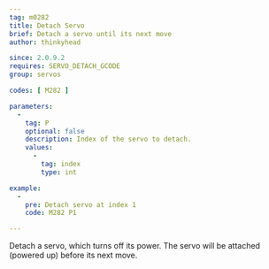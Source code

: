 ```yaml
---
tag: m0282
title: Detach Servo
brief: Detach a servo until its next move
author: thinkyhead

since: 2.0.9.2
requires: SERVO_DETACH_GCODE
group: servos

codes: [ M282 ]

parameters:
  -
    tag: P
    optional: false
    description: Index of the servo to detach.
    values:
      -
        tag: index
        type: int

example:
  -
    pre: Detach servo at index 1
    code: M282 P1

---
```


Detach a servo, which turns off its power. The servo will be attached (powered up) before its next move.

